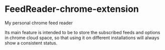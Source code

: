 FeedReader-chrome-extension
===========================

My personal chrome feed reader

Its main feature is intended to be to store the subscribed feeds and options in chrome cloud space, so that using it on different installations will always show a consistent status.
